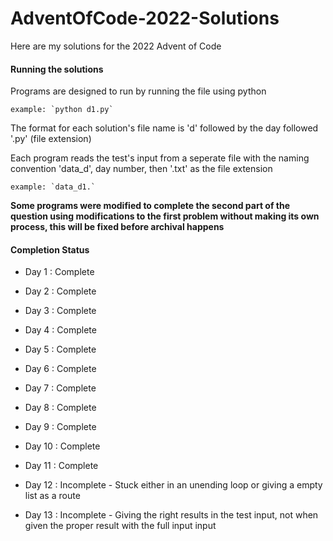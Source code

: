 # AdventOfCode-2022-Solutions

Here are my solutions for the 2022 Advent of Code

#### Running the solutions

Programs are designed to run by running the file using python

    example: `python d1.py`

The format for each solution's file name is 'd' followed by the day followed '.py' (file extension)

Each program reads the test's input from a seperate file with the naming convention 'data_d', day number, then '.txt' as the file extension

    example: `data_d1.`

**Some programs were modified to complete the second part of the question using modifications to the first problem without making its own process, this will be fixed before archival happens**

#### Completion Status

- Day  1 : Complete

- Day  2 : Complete

- Day  3 : Complete

- Day  4 : Complete

- Day  5 : Complete

- Day  6 : Complete

- Day  7 : Complete

- Day  8 : Complete

- Day  9 : Complete

- Day 10 : Complete

- Day 11 : Complete

- Day 12 : Incomplete - Stuck either in an unending loop or giving a empty list as a route

- Day 13 : Incomplete - Giving the right results in the test input, not when given the proper result with the full input input
